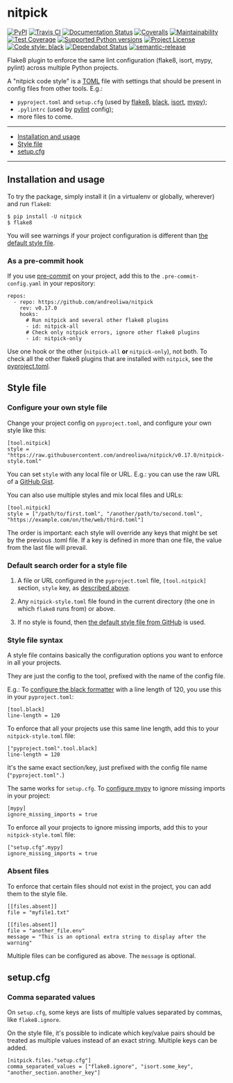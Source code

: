 # nitpick

[![PyPI](https://img.shields.io/pypi/v/nitpick.svg)](https://pypi.python.org/pypi/nitpick)
[![Travis CI](https://travis-ci.com/andreoliwa/nitpick.svg)](https://travis-ci.com/andreoliwa/nitpick)
[![Documentation Status](https://readthedocs.org/projects/nitpick/badge/?version=latest)](https://nitpick.readthedocs.io/en/latest/?badge=latest)
[![Coveralls](https://coveralls.io/repos/github/andreoliwa/nitpick/badge.svg)](https://coveralls.io/github/andreoliwa/nitpick)
[![Maintainability](https://api.codeclimate.com/v1/badges/61e0cdc48e24e76a0460/maintainability)](https://codeclimate.com/github/andreoliwa/nitpick/maintainability)
[![Test Coverage](https://api.codeclimate.com/v1/badges/61e0cdc48e24e76a0460/test_coverage)](https://codeclimate.com/github/andreoliwa/nitpick/test_coverage)
[![Supported Python versions](https://img.shields.io/pypi/pyversions/nitpick.svg)](https://pypi.org/project/nitpick/)
[![Project License](https://img.shields.io/pypi/l/nitpick.svg)](https://pypi.org/project/nitpick/)
[![Code style: black](https://img.shields.io/badge/code%20style-black-000000.svg)](https://github.com/python/black)
[![Dependabot Status](https://api.dependabot.com/badges/status?host=github&repo=andreoliwa/nitpick)](https://dependabot.com)
[![semantic-release](https://img.shields.io/badge/%20%20%F0%9F%93%A6%F0%9F%9A%80-semantic--release-e10079.svg)](https://github.com/semantic-release/semantic-release)

Flake8 plugin to enforce the same lint configuration (flake8, isort, mypy, pylint) across multiple Python projects.

A "nitpick code style" is a [TOML](https://github.com/toml-lang/toml) file with settings that should be present in config files from other tools. E.g.:

- `pyproject.toml` and `setup.cfg` (used by [flake8](http://flake8.pycqa.org/), [black](https://black.readthedocs.io/), [isort](https://isort.readthedocs.io/), [mypy](https://mypy.readthedocs.io/));
- `.pylintrc` (used by [pylint](https://pylint.readthedocs.io/) config);
- more files to come.

---

- [Installation and usage](#installation-and-usage)
- [Style file](#style-file)
- [setup.cfg](#setupcfg)

---

## Installation and usage

To try the package, simply install it (in a virtualenv or globally, wherever) and run `flake8`:

    $ pip install -U nitpick
    $ flake8

You will see warnings if your project configuration is different than [the default style file](https://raw.githubusercontent.com/andreoliwa/nitpick/v0.17.0/nitpick-style.toml).

### As a pre-commit hook

If you use [pre-commit](https://pre-commit.com/) on your project, add this to the `.pre-commit-config.yaml` in your repository:

    repos:
      - repo: https://github.com/andreoliwa/nitpick
        rev: v0.17.0
        hooks:
          # Run nitpick and several other flake8 plugins
          - id: nitpick-all
          # Check only nitpick errors, ignore other flake8 plugins
          - id: nitpick-only

Use one hook or the other (`nitpick-all` **or** `nitpick-only`), not both.
To check all the other flake8 plugins that are installed with `nitpick`, see the [pyproject.toml](pyproject.toml).

## Style file

### Configure your own style file

Change your project config on `pyproject.toml`, and configure your own style like this:

    [tool.nitpick]
    style = "https://raw.githubusercontent.com/andreoliwa/nitpick/v0.17.0/nitpick-style.toml"

You can set `style` with any local file or URL. E.g.: you can use the raw URL of a [GitHub Gist](https://gist.github.com).

You can also use multiple styles and mix local files and URLs:

    [tool.nitpick]
    style = ["/path/to/first.toml", "/another/path/to/second.toml", "https://example.com/on/the/web/third.toml"]

The order is important: each style will override any keys that might be set by the previous .toml file.
If a key is defined in more than one file, the value from the last file will prevail.

### Default search order for a style file

1. A file or URL configured in the `pyproject.toml` file, `[tool.nitpick]` section, `style` key, as [described above](#configure-your-own-style-file).

2. Any `nitpick-style.toml` file found in the current directory (the one in which `flake8` runs from) or above.

3. If no style is found, then [the default style file from GitHub](https://raw.githubusercontent.com/andreoliwa/nitpick/v0.17.0/nitpick-style.toml) is used.

### Style file syntax

A style file contains basically the configuration options you want to enforce in all your projects.

They are just the config to the tool, prefixed with the name of the config file.

E.g.: To [configure the black formatter](https://github.com/python/black#configuration-format) with a line length of 120, you use this in your `pyproject.toml`:

    [tool.black]
    line-length = 120

To enforce that all your projects use this same line length, add this to your `nitpick-style.toml` file:

    ["pyproject.toml".tool.black]
    line-length = 120

It's the same exact section/key, just prefixed with the config file name (`"pyproject.toml".`)

The same works for `setup.cfg`.
To [configure mypy](https://mypy.readthedocs.io/en/latest/config_file.html#config-file-format) to ignore missing imports in your project:

    [mypy]
    ignore_missing_imports = true

To enforce all your projects to ignore missing imports, add this to your `nitpick-style.toml` file:

    ["setup.cfg".mypy]
    ignore_missing_imports = true

### Absent files

To enforce that certain files should not exist in the project, you can add them to the style file.

    [[files.absent]]
    file = "myfile1.txt"

    [[files.absent]]
    file = "another_file.env"
    message = "This is an optional extra string to display after the warning"

Multiple files can be configured as above.
The `message` is optional.

## setup.cfg

### Comma separated values

On `setup.cfg`, some keys are lists of multiple values separated by commas, like `flake8.ignore`.

On the style file, it's possible to indicate which key/value pairs should be treated as multiple values instead of an exact string.
Multiple keys can be added.

    [nitpick.files."setup.cfg"]
    comma_separated_values = ["flake8.ignore", "isort.some_key", "another_section.another_key"]
